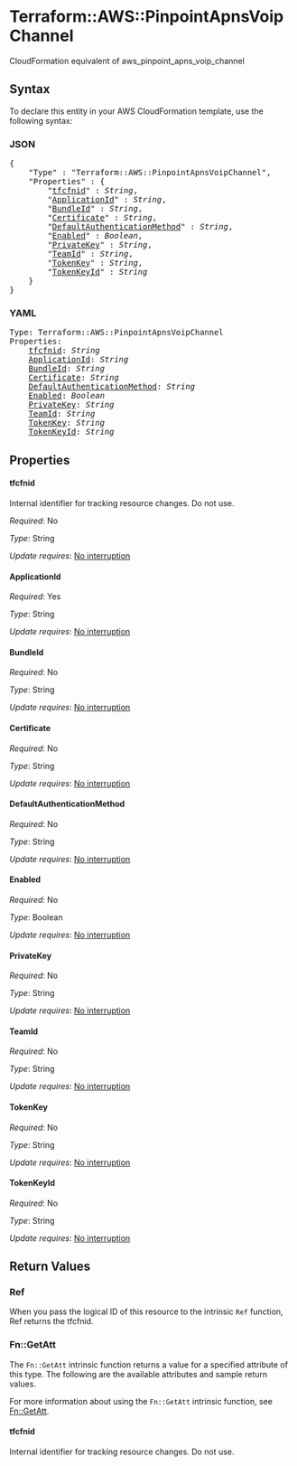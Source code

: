 # Terraform::AWS::PinpointApnsVoipChannel

CloudFormation equivalent of aws_pinpoint_apns_voip_channel

## Syntax

To declare this entity in your AWS CloudFormation template, use the following syntax:

### JSON

<pre>
{
    "Type" : "Terraform::AWS::PinpointApnsVoipChannel",
    "Properties" : {
        "<a href="#tfcfnid" title="tfcfnid">tfcfnid</a>" : <i>String</i>,
        "<a href="#applicationid" title="ApplicationId">ApplicationId</a>" : <i>String</i>,
        "<a href="#bundleid" title="BundleId">BundleId</a>" : <i>String</i>,
        "<a href="#certificate" title="Certificate">Certificate</a>" : <i>String</i>,
        "<a href="#defaultauthenticationmethod" title="DefaultAuthenticationMethod">DefaultAuthenticationMethod</a>" : <i>String</i>,
        "<a href="#enabled" title="Enabled">Enabled</a>" : <i>Boolean</i>,
        "<a href="#privatekey" title="PrivateKey">PrivateKey</a>" : <i>String</i>,
        "<a href="#teamid" title="TeamId">TeamId</a>" : <i>String</i>,
        "<a href="#tokenkey" title="TokenKey">TokenKey</a>" : <i>String</i>,
        "<a href="#tokenkeyid" title="TokenKeyId">TokenKeyId</a>" : <i>String</i>
    }
}
</pre>

### YAML

<pre>
Type: Terraform::AWS::PinpointApnsVoipChannel
Properties:
    <a href="#tfcfnid" title="tfcfnid">tfcfnid</a>: <i>String</i>
    <a href="#applicationid" title="ApplicationId">ApplicationId</a>: <i>String</i>
    <a href="#bundleid" title="BundleId">BundleId</a>: <i>String</i>
    <a href="#certificate" title="Certificate">Certificate</a>: <i>String</i>
    <a href="#defaultauthenticationmethod" title="DefaultAuthenticationMethod">DefaultAuthenticationMethod</a>: <i>String</i>
    <a href="#enabled" title="Enabled">Enabled</a>: <i>Boolean</i>
    <a href="#privatekey" title="PrivateKey">PrivateKey</a>: <i>String</i>
    <a href="#teamid" title="TeamId">TeamId</a>: <i>String</i>
    <a href="#tokenkey" title="TokenKey">TokenKey</a>: <i>String</i>
    <a href="#tokenkeyid" title="TokenKeyId">TokenKeyId</a>: <i>String</i>
</pre>

## Properties

#### tfcfnid

Internal identifier for tracking resource changes. Do not use.

_Required_: No

_Type_: String

_Update requires_: [No interruption](https://docs.aws.amazon.com/AWSCloudFormation/latest/UserGuide/using-cfn-updating-stacks-update-behaviors.html#update-no-interrupt)

#### ApplicationId

_Required_: Yes

_Type_: String

_Update requires_: [No interruption](https://docs.aws.amazon.com/AWSCloudFormation/latest/UserGuide/using-cfn-updating-stacks-update-behaviors.html#update-no-interrupt)

#### BundleId

_Required_: No

_Type_: String

_Update requires_: [No interruption](https://docs.aws.amazon.com/AWSCloudFormation/latest/UserGuide/using-cfn-updating-stacks-update-behaviors.html#update-no-interrupt)

#### Certificate

_Required_: No

_Type_: String

_Update requires_: [No interruption](https://docs.aws.amazon.com/AWSCloudFormation/latest/UserGuide/using-cfn-updating-stacks-update-behaviors.html#update-no-interrupt)

#### DefaultAuthenticationMethod

_Required_: No

_Type_: String

_Update requires_: [No interruption](https://docs.aws.amazon.com/AWSCloudFormation/latest/UserGuide/using-cfn-updating-stacks-update-behaviors.html#update-no-interrupt)

#### Enabled

_Required_: No

_Type_: Boolean

_Update requires_: [No interruption](https://docs.aws.amazon.com/AWSCloudFormation/latest/UserGuide/using-cfn-updating-stacks-update-behaviors.html#update-no-interrupt)

#### PrivateKey

_Required_: No

_Type_: String

_Update requires_: [No interruption](https://docs.aws.amazon.com/AWSCloudFormation/latest/UserGuide/using-cfn-updating-stacks-update-behaviors.html#update-no-interrupt)

#### TeamId

_Required_: No

_Type_: String

_Update requires_: [No interruption](https://docs.aws.amazon.com/AWSCloudFormation/latest/UserGuide/using-cfn-updating-stacks-update-behaviors.html#update-no-interrupt)

#### TokenKey

_Required_: No

_Type_: String

_Update requires_: [No interruption](https://docs.aws.amazon.com/AWSCloudFormation/latest/UserGuide/using-cfn-updating-stacks-update-behaviors.html#update-no-interrupt)

#### TokenKeyId

_Required_: No

_Type_: String

_Update requires_: [No interruption](https://docs.aws.amazon.com/AWSCloudFormation/latest/UserGuide/using-cfn-updating-stacks-update-behaviors.html#update-no-interrupt)

## Return Values

### Ref

When you pass the logical ID of this resource to the intrinsic `Ref` function, Ref returns the tfcfnid.

### Fn::GetAtt

The `Fn::GetAtt` intrinsic function returns a value for a specified attribute of this type. The following are the available attributes and sample return values.

For more information about using the `Fn::GetAtt` intrinsic function, see [Fn::GetAtt](https://docs.aws.amazon.com/AWSCloudFormation/latest/UserGuide/intrinsic-function-reference-getatt.html).

#### tfcfnid

Internal identifier for tracking resource changes. Do not use.

